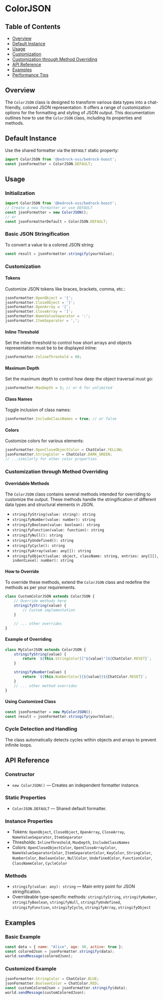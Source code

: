 # ColorJSON

## Table of Contents
- [Overview](#overview)
- [Default Instance](#default-instance)
- [Usage](#usage)
- [Customization](#customization)
- [Customization through Method Overriding](#customization-through-method-overriding)
- [API Reference](#api-reference)
- [Examples](#examples)
- [Performance Tips](#performance-tips)

## Overview

The `ColorJSON` class is designed to transform various data types into a chat-friendly, colored JSON representation. It offers a range of customization options for the formatting and styling of JSON output. This documentation outlines how to use the `ColorJSON` class, including its properties and methods.

## Default Instance
Use the shared formatter via the `DEFAULT` static property:
```javascript
import ColorJSON from '@bedrock-oss/bedrock-boost';
const jsonFormatter = ColorJSON.DEFAULT;
```

## Usage

### Initialization
```javascript
import ColorJSON from '@bedrock-oss/bedrock-boost';
// Create a new formatter or use DEFAULT
const jsonFormatter = new ColorJSON();
// or
const jsonFormatterDefault = ColorJSON.DEFAULT;
```

### Basic JSON Stringification

To convert a value to a colored JSON string:

```javascript
const result = jsonFormatter.stringify(yourValue);
```

### Customization

#### Tokens

Customize JSON tokens like braces, brackets, comma, etc.: 

```javascript
jsonFormatter.OpenObject = '{';
jsonFormatter.CloseObject = '}';
jsonFormatter.OpenArray = '[';
jsonFormatter.CloseArray = ']';
jsonFormatter.NameValueSeparator = ':';
jsonFormatter.ItemSeparator = ',';
```

#### Inline Threshold

Set the inline threshold to control how short arrays and objects representation must be to be displayed inline:

```javascript
jsonFormatter.InlineThreshold = 60;
```
#### Maximum Depth

Set the maximum depth to control how deep the object traversal must go:

```javascript
jsonFormatter.MaxDepth = 5; // or 0 for unlimited
```


#### Class Names

Toggle inclusion of class names:

```javascript
jsonFormatter.IncludeClassNames = true; // or false
```

#### Colors

Customize colors for various elements:

```javascript
jsonFormatter.OpenCloseObjectColor = ChatColor.YELLOW;
jsonFormatter.StringColor = ChatColor.DARK_GREEN;
// ...similarly for other color properties
```

### Customization through Method Overriding

#### Overridable Methods

The `ColorJSON` class contains several methods intended for overriding to customize the output. These methods handle the stringification of different data types and structural elements in JSON.

- `stringifyString(value: string): string`
- `stringifyNumber(value: number): string`
- `stringifyBoolean(value: boolean): string`
- `stringifyFunction(value: function): string`
- `stringifyNull(): string`
- `stringifyUndefined(): string`
- `stringifyCycle(): string`
- `stringifyArray(value: any[]): string`
- `stringifyObject(value: object, className: string, entries: any[][], indentLevel: number): string`

#### How to Override

To override these methods, extend the `ColorJSON` class and redefine the methods as per your requirements.

```javascript
class CustomColorJSON extends ColorJSON {
    // Override methods here
    stringifyString(value) {
        // Custom implementation
    }

    // ... other overrides
}
```

#### Example of Overriding

```javascript
class MyColorJSON extends ColorJSON {
    stringifyString(value) {
        return `${this.StringColor}["${value}"]${ChatColor.RESET}`;
    }

    stringifyNumber(value) {
        return `${this.NumberColor}{${value}}${ChatColor.RESET}`;
    }
    // ... other method overrides
}
```

#### Using Customized Class

```javascript
const jsonFormatter = new MyColorJSON();
const result = jsonFormatter.stringify(yourValue);
```

### Cycle Detection and Handling

The class automatically detects cycles within objects and arrays to prevent infinite loops.

## API Reference

### Constructor
- `new ColorJSON()` — Creates an independent formatter instance.

### Static Properties
- `ColorJSON.DEFAULT` — Shared default formatter.

### Instance Properties
- Tokens: `OpenObject`, `CloseObject`, `OpenArray`, `CloseArray`, `NameValueSeparator`, `ItemSeparator`
- Thresholds: `InlineThreshold`, `MaxDepth`, `IncludeClassNames`
- Colors: `OpenCloseObjectColor`, `OpenCloseArrayColor`, `NameValueSeparatorColor`, `ItemSeparatorColor`, `KeyColor`, `StringColor`, `NumberColor`, `BooleanColor`, `NullColor`, `UndefinedColor`, `FunctionColor`, `ClassNameColor`, `CycleColor`

### Methods
- `stringify(value: any): string` — Main entry point for JSON stringification.
- Overrideable type-specific methods: `stringifyString`, `stringifyNumber`, `stringifyBoolean`, `stringifyNull`, `stringifyUndefined`, `stringifyFunction`, `stringifyCycle`, `stringifyArray`, `stringifyObject`

## Examples

### Basic Example

```javascript
const data = { name: "Alice", age: 30, active: true };
const coloredJson = jsonFormatter.stringify(data);
world.sendMessage(coloredJson);
```

### Customized Example

```javascript
jsonFormatter.StringColor = ChatColor.BLUE;
jsonFormatter.BooleanColor = ChatColor.RED;
const customColoredJson = jsonFormatter.stringify(data);
world.sendMessage(customColoredJson);
```
